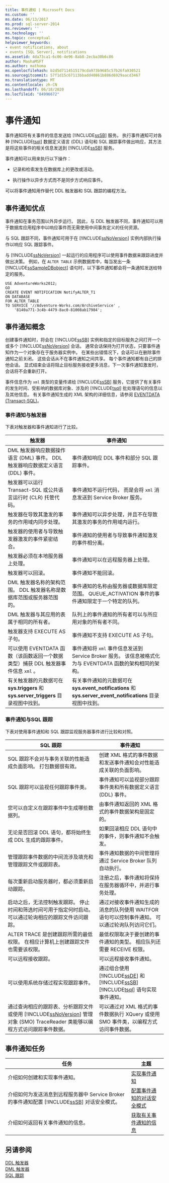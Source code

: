 ```yaml
---
title: 事件通知 | Microsoft Docs
ms.custom: ''
ms.date: 06/13/2017
ms.prod: sql-server-2014
ms.reviewer: ''
ms.technology: ''
ms.topic: conceptual
helpviewer_keywords:
- event notifications, about
- events [SQL Server], notifications
ms.assetid: 4da73ca1-6c06-4e96-8ab8-2ecba30b6c86
author: MashaMSFT
ms.author: mathoma
ms.openlocfilehash: b2d5d7114515179cda973b9685c57b26fa930521
ms.sourcegitcommit: 57f1d15c67113bbadd40861b886d6929aacd3467
ms.translationtype: MT
ms.contentlocale: zh-CN
ms.lasthandoff: 06/18/2020
ms.locfileid: "84996672"
---
```

# <a name="event-notifications"></a>事件通知
  事件通知将有关事件的信息发送给 [!INCLUDE[ssSB](../../includes/sssb-md.md)] 服务。 执行事件通知可对各种 [!INCLUDE[tsql](../../includes/tsql-md.md)] 数据定义语言 (DDL) 语句和 SQL 跟踪事件做出响应，其方法是将这些事件的相关信息发送到 [!INCLUDE[ssSB](../../includes/sssb-md.md)] 服务。  
  
 事件通知可以用来执行以下操作：  
  
-   记录和检索发生在数据库上的更改或活动。  
  
-   执行操作以异步方式而不是同步方式响应事件。  
  
 可以将事件通知用作替代 DDL 触发器和 SQL 跟踪的编程方法。  
  
## <a name="event-notifications-benefits"></a>事件通知优点  
 事件通知在事务范围以外异步运行。 因此，与 DDL 触发器不同，事件通知可以用于数据库应用程序中以响应事件而无需使用中间事务定义的任何资源。  
  
 与 SQL 跟踪不同，事件通知可用于在 [!INCLUDE[ssNoVersion](../../includes/ssnoversion-md.md)] 实例内部执行操作以响应 SQL 跟踪事件。  
  
 与 [!INCLUDE[ssNoVersion](../../includes/ssnoversion-md.md)] 一起运行的应用程序可以使用事件数据来跟踪进度并做出决策。 例如，在 `ALTER TABLE` 示例数据库中，每当发出一条 [!INCLUDE[ssSampleDBobject](../../includes/sssampledbobject-md.md)] 语句时，以下事件通知都会将一条通知发送给特定的服务。  
  
```  
USE AdventureWorks2012;  
GO  
CREATE EVENT NOTIFICATION NotifyALTER_T1  
ON DATABASE  
FOR ALTER_TABLE  
TO SERVICE '//Adventure-Works.com/ArchiveService' ,  
    '8140a771-3c4b-4479-8ac0-81008ab17984';  
```  
  
## <a name="event-notifications-concepts"></a>事件通知概念  
 创建事件通知时，将会在 [!INCLUDE[ssSB](../../includes/sssb-md.md)] 实例和指定的目标服务之间打开一个或多个 [!INCLUDE[ssNoVersion](../../includes/ssnoversion-md.md)] 会话。 通常会话保持为打开状态，只要事件通知作为一个对象存在于服务器实例中。 在某些出错情况下，会话可以在删除事件通知之前关闭。 这些会话从不在事件通知之间共享。 每个事件通知都有自己的排他会话。 显式结束会话将阻止目标服务接收更多消息，下一次事件通知激发时，会话将不会重新打开。  
  
 事件信息作为 `xml` 类型的变量传递给 [!INCLUDE[ssSB](../../includes/sssb-md.md)] 服务，它提供了有关事件的发生时间、受影响的数据库对象、涉及的 [!INCLUDE[tsql](../../includes/tsql-md.md)] 批处理语句的信息以及其他信息。 有关事件通知生成的 XML 架构的详细信息，请参阅 [EVENTDATA (Transact-SQL)](/sql/t-sql/functions/eventdata-transact-sql)。  
  
### <a name="event-notifications-vs-triggers"></a>事件通知与触发器  
 下表对触发器和事件通知进行了比较。  
  
|触发器|事件通知|  
|--------------|-------------------------|  
|DML 触发器响应数据操作语言 (DML) 事件。 DDL 触发器响应数据定义语言 (DDL) 事件。|事件通知响应 DDL 事件和部分 SQL 跟踪事件。|  
|触发器可以运行 Transact-SQL 或公共语言运行时 (CLR) 托管代码。|事件通知不运行代码， 而是会将 `xml` 消息发送到 Service Broker 服务。|  
|触发器在导致其激发的事务的作用域内同步处理。|事件通知可以异步处理，并且不在导致其激发的事务的作用域内运行。|  
|触发器的使用者与导致触发器激发的事件紧密结合。|事件通知的使用者与导致事件通知激发的事件相分离。|  
|触发器必须在本地服务器上处理。|事件通知可以在远程服务器上处理。|  
|触发器可以回滚。|事件通知不能回滚。|  
|DML 触发器名称的架构范围。 DDL 触发器名称是数据库范围或服务器范围的。|事件通知的名称由服务器或数据库限定范围。 QUEUE_ACTIVATION 事件的事件通知限定于一个特定的队列。|  
|DML 触发器与其应用的表属于相同的所有者。|队列上的事件通知的所有者可以与所应用对象的所有者不同。|  
|触发器支持 EXECUTE AS 子句。|事件通知不支持 EXECUTE AS 子句。|  
|可以使用 EVENTDATA 函数（该函数返回一个数据类型）捕获 DDL 触发器事件信息 `xml` 。|事件通知将 `xml` 事件信息发送到 Service Broker 服务。 该信息被格式化为与 EVENTDATA 函数的架构相同的架构。|  
|有关触发器的元数据可在 **sys.triggers** 和 **sys.server_triggers** 目录视图中找到。|有关事件通知的元数据可在 **sys.event_notifications** 和 **sys.server_event_notifications** 目录视图中找到。|  
  
### <a name="event-notifications-vs-sql-trace"></a>事件通知与SQL 跟踪  
 下表对使用事件通知和 SQL 跟踪监视服务器事件进行比较和对照。  
  
|SQL 跟踪|事件通知|  
|---------------|-------------------------|  
|SQL 跟踪不会对与事务关联的性能造成负面影响。 打包数据很有效。|创建 XML 格式的事件数据和发送事件通知会对性能造成关联的负面影响。|  
|SQL 跟踪可以监视任何跟踪事件类。|事件通知可以监视部分跟踪事件类和所有数据定义语言 (DDL) 事件。|  
|您可以自定义在跟踪事件中生成哪些数据列。|由事件通知返回的 XML 格式的事件数据架构是固定的。|  
|无论是否回滚 DDL 语句，都将始终生成 DDL 生成的跟踪事件。|如果回滚相应 DDL 语句中的事件，则事件通知不会触发。|  
|管理跟踪事件数据的中间流涉及填充和管理跟踪文件或跟踪表。|事件通知数据的中间管理将通过 Service Broker 队列自动执行。|  
|每次重新启动服务器时，都必须重新启动跟踪。|注册之后，事件通知将保持在服务器循环中，并进行事务处理。|  
|启动之后，无法控制触发跟踪。 停止时间和筛选时间可用于指定何时启动。 可以通过轮询相应的跟踪文件访问跟踪。|通过对接收事件通知生成的消息的队列使用 WAITFOR 语句可以控制事件通知。 可以通过轮询队列访问它们。|  
|ALTER TRACE 是创建跟踪所需的最低权限。 在相应计算机上创建跟踪文件也需要该权限。|最低权限取决于要创建的事件通知的类型。 相应队列还需要 RECEIVE 权限。|  
|可以远程接收跟踪。|可以远程接收事件通知。|  
|可以使用系统存储过程实现跟踪事件。|通过组合使用 [!INCLUDE[ssDE](../../includes/ssde-md.md)] 和 [!INCLUDE[ssSB](../../includes/sssb-md.md)][!INCLUDE[tsql](../../includes/tsql-md.md)] 语句实现事件通知。|  
|通过查询相应的跟踪表、分析跟踪文件或使用 [!INCLUDE[ssNoVersion](../../includes/ssnoversion-md.md)] 管理对象 (SMO) TraceReader 类能够以编程方式访问跟踪事件数据。|可以通过对 XML 格式的事件数据执行 XQuery 或使用 SMO 事件类，以编程方式访问事件数据。|  
  
## <a name="event-notification-tasks"></a>事件通知任务  
  
|任务|主题|  
|----------|-----------|  
|介绍如何创建和实现事件通知。|[实现事件通知](implement-event-notifications.md)|  
|介绍如何为发送消息到远程服务器中 Service Broker 的事件通知配置 [!INCLUDE[ssSB](../../includes/sssb-md.md)] 对话安全模式。|[配置事件通知的对话安全模式](configure-dialog-security-for-event-notifications.md)|  
|介绍如何返回有关事件通知的信息。|[获取有关事件通知的信息](get-information-about-event-notifications.md)|  
  
## <a name="see-also"></a>另请参阅  
 [DDL 触发器](../triggers/ddl-triggers.md)   
 [DML 触发器](../triggers/dml-triggers.md)   
 [SQL 跟踪](../sql-trace/sql-trace.md)  
  
  
